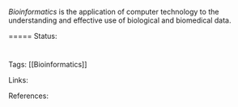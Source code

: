 _Bioinformatics_ is the application of computer technology to the understanding and effective use of biological and biomedical data.


===== 
Status:
#
Tags:
[[Bioinformatics]]

Links:

References:




